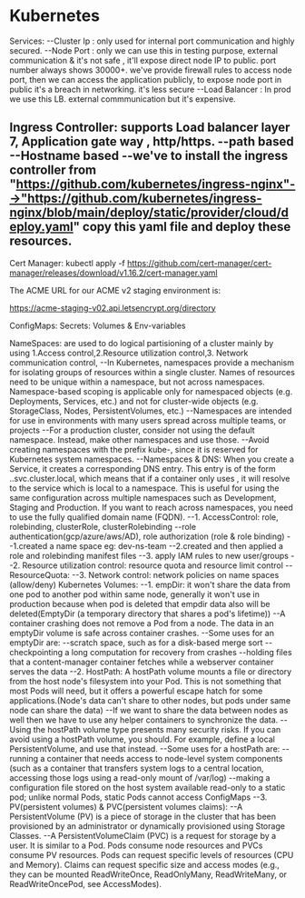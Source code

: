# Kubernetes

Services:
--Cluster Ip : only used for internal port communication and highly secured.
--Node Port : only we can use this in testing purpose, external communication & it's not safe , it'll expose direct node IP to public. port  number always shows 30000+. we've provide firewall rules to access node port, then we can access the application publicly, to expose node port in public it's a breach in networking. it's less secure
--Load Balancer : In prod we use this LB. external commmunication but it's expensive.

Ingress Controller: supports Load balancer layer 7, Application gate way , http/https.
--path based
--Hostname based
--we've to install the ingress controller from "https://github.com/kubernetes/ingress-nginx"-->"https://github.com/kubernetes/ingress-nginx/blob/main/deploy/static/provider/cloud/deploy.yaml" copy this yaml file and deploy these resources.
--
Cert Manager: kubectl apply -f https://github.com/cert-manager/cert-manager/releases/download/v1.16.2/cert-manager.yaml

The ACME URL for our ACME v2 staging environment is:

https://acme-staging-v02.api.letsencrypt.org/directory

ConfigMaps: 
Secrets:
Volumes & Env-variables

NameSpaces: are used to do logical partisioning of a cluster mainly by using 1.Access control,2.Resource utilization control,3. Network communication control,
--In Kubernetes, namespaces provide a mechanism for isolating groups of resources within a single cluster. Names of resources need to be unique within a namespace, but not across namespaces. Namespace-based scoping is applicable only for namespaced objects (e.g. Deployments, Services, etc.) and not for cluster-wide objects (e.g. StorageClass, Nodes, PersistentVolumes, etc.)
--Namespaces are intended for use in environments with many users spread across multiple teams, or projects
--For a production cluster, consider not using the default namespace. Instead, make other namespaces and use those.
--Avoid creating namespaces with the prefix kube-, since it is reserved for Kubernetes system namespaces.
--Namespaces & DNS: When you create a Service, it creates a corresponding DNS entry. This entry is of the form <service-name>.<namespace-name>.svc.cluster.local, which means that if a container only uses <service-name>, it will resolve to the service which is local to a namespace. This is useful for using the same configuration across multiple namespaces such as Development, Staging and Production. If you want to reach across namespaces, you need to use the fully qualified domain name (FQDN).
--1. AccessControl: role, rolebinding, clusterRole, clusterRolebinding
--role authentication(gcp/azure/aws/AD), role authorization (role & role binding)
  --1.created a name space eg: dev-ns-team
  --2.created and then applied a role and rolebinding manifest files
  --3. apply IAM rules to new user/groups
--2. Resource utilization control: resource quota and resource limit control
    --ResourceQuota:
--3. Network control: network policies on name spaces (allow/deny)
Kubernetes Volumes:
--1. empDir: it won't share the data from one pod to another pod within same node, generally it won't use in production because when pod is deleted that empdir data also will be deleted(EmptyDir (a temporary directory that shares a pod's lifetime))
    --A container crashing does not remove a Pod from a node. The data in an emptyDir volume is safe across container crashes.
    --Some uses for an emptyDir are:
        --scratch space, such as for a disk-based merge sort
        --checkpointing a long computation for recovery from crashes
        --holding files that a content-manager container fetches while a webserver container serves the data
--2. HostPath: A hostPath volume mounts a file or directory from the host node's filesystem into your Pod. This is not something that most Pods will need, but it offers a powerful escape hatch for some applications.(Node's data can't share to other nodes, but pods under same node can share the data)
    --If we want to share the data between nodes as well then we have to use any helper containers to synchronize the data.
    --Using the hostPath volume type presents many security risks. If you can avoid using a hostPath volume, you should. For example, define a local PersistentVolume, and use that instead.
    --Some uses for a hostPath are:
        --running a container that needs access to node-level system components (such as a container that transfers system logs to a central location, accessing those logs using a read-only mount of /var/log)
        --making a configuration file stored on the host system available read-only to a static pod; unlike normal Pods, static Pods cannot access ConfigMaps
--3. PV(persistent volumes) & PVC(persistent volumes claims):
    --A PersistentVolume (PV) is a piece of storage in the cluster that has been provisioned by an administrator or dynamically provisioned using Storage Classes.
    --A PersistentVolumeClaim (PVC) is a request for storage by a user. It is similar to a Pod. Pods consume node resources and PVCs consume PV resources. Pods can request specific levels of resources (CPU and Memory). Claims can request specific size and access modes (e.g., they can be mounted ReadWriteOnce, ReadOnlyMany, ReadWriteMany, or ReadWriteOncePod, see AccessModes).
    



